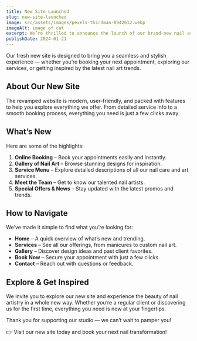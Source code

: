```yaml
---
title: New Site Launched
slug: new-site-launched
image: src/assets/images/pexels-thirdman-8942612.webp
imageAlt: image of cat
excerpt: We’re thrilled to announce the launch of our brand-new nail art studio website!
publishDate: 2024-01-21
---
```


Our fresh new site is designed to bring you a seamless and stylish experience — whether you’re booking your next appointment, exploring our services, or getting inspired by the latest nail art trends.

## About Our New Site

The revamped website is modern, user-friendly, and packed with features to help you explore everything we offer. From detailed service info to a smooth booking process, everything you need is just a few clicks away.

## What’s New

Here are some of the highlights:

1. **Online Booking** – Book your appointments easily and instantly.
2. **Gallery of Nail Art** – Browse stunning designs for inspiration.
3. **Service Menu** – Explore detailed descriptions of all our nail care and art services.
4. **Meet the Team** – Get to know our talented nail artists.
5. **Special Offers & News** – Stay updated with the latest promos and trends.

## How to Navigate

We’ve made it simple to find what you’re looking for:

- **Home** – A quick overview of what’s new and trending.
- **Services** – See all our offerings, from manicures to custom nail art.
- **Gallery** – Discover design ideas and past client favorites.
- **Book Now** – Secure your appointment with just a few clicks.
- **Contact** – Reach out with questions or feedback.

## Explore & Get Inspired

We invite you to explore our new site and experience the beauty of nail artistry in a whole new way. Whether you’re a regular client or discovering us for the first time, everything you need is now at your fingertips.

Thank you for supporting our studio — we can’t wait to pamper you!

👉 Visit our new site today and book your next nail transformation!
